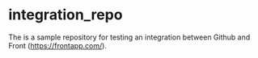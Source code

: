 # integration_repo
The is a sample repository for testing an integration between Github and Front (https://frontapp.com/).
